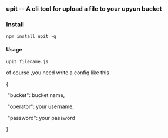 ### upit -- A cli tool for upload a file to your upyun bucket

### Install 

`npm install upit -g`

#### Usage

`upit filename.js`

of course ,you need write a config  like this

{

​       "bucket":  bucket name,

​       "operator": your username,

​       "password": your password

  }

